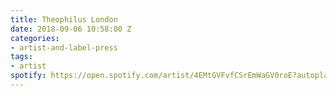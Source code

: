 ```yaml
---
title: Theophilus London
date: 2018-09-06 10:58:00 Z
categories:
- artist-and-label-press
tags:
- artist
spotify: https://open.spotify.com/artist/4EMtGVFvfCSrEmWaGV0roE?autoplay=true&v=A
---
```


